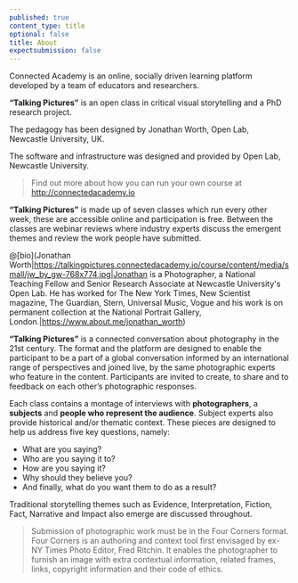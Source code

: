 ```yaml
---
published: true
content_type: title
optional: false
title: About
expectsubmission: false
---
```


Connected Academy is an online, socially driven learning platform developed by a team of educators and researchers.

**“Talking Pictures”** is an open class in critical visual storytelling and a PhD research project. 

The pedagogy has been designed by Jonathan Worth, Open Lab, Newcastle University, UK.

The software and infrastructure was designed and provided by Open Lab, Newcastle University.

> Find out more about how you can run your own course at http://connectedacademy.io


**“Talking Pictures”** is made up of seven classes which run every other week, these are accessible online and participation is free. Between the classes are webinar reviews where industry experts discuss the emergent themes and review the work people have submitted.

@[bio](Jonathan Worth|https://talkingpictures.connectedacademy.io/course/content/media/small/jw_by_gw-768x774.jpg|Jonathan is a Photographer, a National Teaching Fellow and Senior Research Associate at Newcastle University's Open Lab. He has worked for The New York Times, New Scientist magazine, The Guardian, Stern, Universal Music, Vogue and his work is on permanent collection at the National Portrait Gallery, London.|https://www.about.me/jonathan_worth)
 
**“Talking Pictures”** is a connected conversation about photography in the 21st century. The format and the platform are designed to enable the participant to be a part of a global conversation informed by an international range of perspectives and joined live, by the same photographic experts who feature in the content. Participants are invited to create, to share and to feedback on each other’s photographic responses.
 
Each class contains a montage of interviews with **photographers**, a **subjects** and **people who represent the audience**. Subject experts also provide historical and/or thematic context. These pieces are designed to help us address five key questions, namely:
 
- What are you saying?
- Who are you saying it to?
- How are you saying it?
- Why should they believe you?
- And finally, what do you want them to do as a result?
 
Traditional storytelling themes such as Evidence, Interpretation, Fiction, Fact, Narrative and Impact also emerge are discussed throughout.
 
> Submission of photographic work must be in the Four Corners format. Four Corners is an authoring and context tool first envisaged by ex-NY Times Photo Editor, Fred Ritchin. It enables the photographer to furnish an image with extra contextual information, related frames, links, copyright information and their code of ethics.

